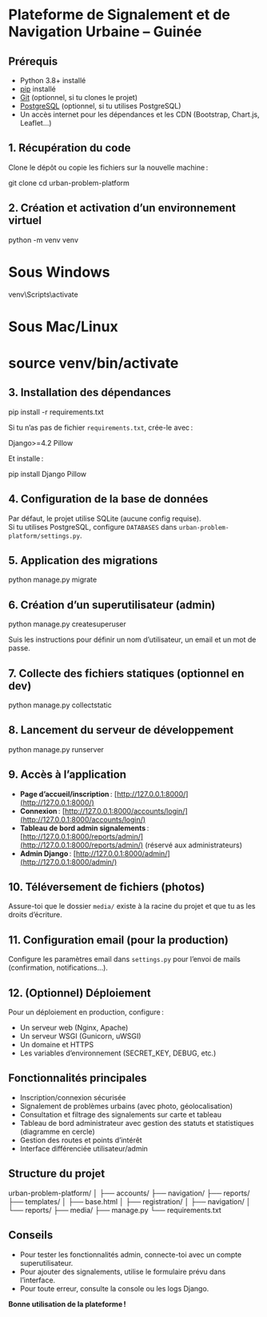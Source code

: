 # Plateforme de Signalement et de Navigation Urbaine – Guinée

## Prérequis

- Python 3.8+ installé
- [pip](https://pip.pypa.io/en/stable/) installé
- [Git](https://git-scm.com/) (optionnel, si tu clones le projet)
- [PostgreSQL](https://www.postgresql.org/) (optionnel, si tu utilises PostgreSQL)
- Un accès internet pour les dépendances et les CDN (Bootstrap, Chart.js, Leaflet...)

## 1. Récupération du code

Clone le dépôt ou copie les fichiers sur la nouvelle machine :


git clone <url-du-depot>
cd urban-problem-platform


## 2. Création et activation d’un environnement virtuel


python -m venv venv
# Sous Windows
venv\Scripts\activate
# Sous Mac/Linux
# source venv/bin/activate

## 3. Installation des dépendances


pip install -r requirements.txt


Si tu n’as pas de fichier `requirements.txt`, crée-le avec :


Django>=4.2
Pillow


Et installe :


pip install Django Pillow


## 4. Configuration de la base de données

Par défaut, le projet utilise SQLite (aucune config requise).  
Si tu utilises PostgreSQL, configure `DATABASES` dans `urban-problem-platform/settings.py`.

## 5. Application des migrations


python manage.py migrate


## 6. Création d’un superutilisateur (admin)


python manage.py createsuperuser

Suis les instructions pour définir un nom d’utilisateur, un email et un mot de passe.

## 7. Collecte des fichiers statiques (optionnel en dev)


python manage.py collectstatic

## 8. Lancement du serveur de développement


python manage.py runserver


## 9. Accès à l’application

- **Page d’accueil/inscription** : [http://127.0.0.1:8000/](http://127.0.0.1:8000/)
- **Connexion** : [http://127.0.0.1:8000/accounts/login/](http://127.0.0.1:8000/accounts/login/)
- **Tableau de bord admin signalements** : [http://127.0.0.1:8000/reports/admin/](http://127.0.0.1:8000/reports/admin/) (réservé aux administrateurs)
- **Admin Django** : [http://127.0.0.1:8000/admin/](http://127.0.0.1:8000/admin/)

## 10. Téléversement de fichiers (photos)

Assure-toi que le dossier `media/` existe à la racine du projet et que tu as les droits d’écriture.

## 11. Configuration email (pour la production)

Configure les paramètres email dans `settings.py` pour l’envoi de mails (confirmation, notifications…).

## 12. (Optionnel) Déploiement

Pour un déploiement en production, configure :
- Un serveur web (Nginx, Apache)
- Un serveur WSGI (Gunicorn, uWSGI)
- Un domaine et HTTPS
- Les variables d’environnement (SECRET_KEY, DEBUG, etc.)



## Fonctionnalités principales

- Inscription/connexion sécurisée
- Signalement de problèmes urbains (avec photo, géolocalisation)
- Consultation et filtrage des signalements sur carte et tableau
- Tableau de bord administrateur avec gestion des statuts et statistiques (diagramme en cercle)
- Gestion des routes et points d’intérêt
- Interface différenciée utilisateur/admin



## Structure du projet


urban-problem-platform/
│
├── accounts/
├── navigation/
├── reports/
├── templates/
│   ├── base.html
│   ├── registration/
│   ├── navigation/
│   └── reports/
├── media/
├── manage.py
└── requirements.txt




## Conseils

- Pour tester les fonctionnalités admin, connecte-toi avec un compte superutilisateur.
- Pour ajouter des signalements, utilise le formulaire prévu dans l’interface.
- Pour toute erreur, consulte la console ou les logs Django.


**Bonne utilisation de la plateforme !**